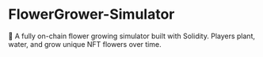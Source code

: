 # FlowerGrower-Simulator
🌸 A fully on-chain flower growing simulator built with Solidity. Players plant, water, and grow unique NFT flowers over time.

